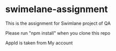 # swimelane-assignment
This is the assignment for Swimlane project of QA

Please run "npm install" when you clone this repo

AppId is taken from My account
